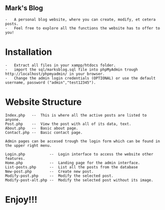 ## Mark's Blog
    -   A personal blog website, where you can create, modify, et cetera posts.
    -   Feel free to explore all the functions the website has to offer to you!
# Installation
    -   Extract all files in your xampp/htdocs folder.
    -   import the sql/marksblog.sql file into phpMyAdmin trough http://localhost/phpmyadmin/ in your browser.
    -   Change the admin login credentials (OPTIONAL) or use the default username, password ("admin","test12345").
# Website Structure
    Index.php   --  This is where all the active posts are listed to anyone.
    Post.php    --  View the post with all of its data, text.
    About.php   --  Basic about page.
    Contact.php --  Basic contact page.

    Admin pages can be accesed trough the login form which can be found in the upper right menu.

    Login.php           --  Login interface to access the website other features.
    Home.php            --  Landing page for the admin interface.
    List-posts.php      --  List all the posts from the database
    New-post.php        --  Create new post.
    Modify-post.php     --  Modify the selected post.
    Modify-post-alt.php --  Modify the selected post without its image.

# Enjoy!!!